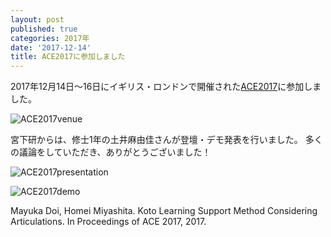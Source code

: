 ```yaml
---
layout: post
published: true
categories: 2017年
date: '2017-12-14'
title: ACE2017に参加しました
---
```

2017年12月14日～16日にイギリス・ロンドンで開催された[ACE2017](http://ace2017.info/)に参加しました。

![ACE2017venue](https://lh3.googleusercontent.com/KsvBDp5HFP0NI3S3w8yxxZesTOEpSP9_qOEgPinnHC4D7QtsWKHcTLyMbcpxlIxFUnCrUYhzGchnOdoi3FIQV6fjagqgpIKUBeBSb2jgj0wa1WR84iOB3cowqT-QyM811vn6bF7t0JH7zmzjzvkyyGgmYUjonbKrjpDqQ4_2nxkIG6CQiQ1-hM3iYPzFGGip5TuXEjEU6zeIcGz7t_WsUP9V1GQT-T0RXxuuq1sbeJ8v63GcE5zUl6c7PRLZ2nl4W5f9CEH8ZrWUIJeu6ZNFXjSUdPD4G2iPA63D94D3yQRCszSgzay0Ua7xLoqbL5rfvlusHg3a_q6G0wru88LYynQr7znObGJXCZijIOpKRcZ0GGwqIJcvqMW2IBjRJN8b9YpBw1Yv2GTPpThEfgorniuaMBfON-Uz9S35e7gzwTtucFyVtLCzCC_sL2BIGXC2qabB0UmA4m18SoC4tmb5AFrA2bQLzjdChfYB-uy2ZFyxpY4813Fo868P4Fg96ITQ4OUdvGuz-wgRzVFy9qN_bfd8OaT_ZOmtMcK3JDHL12vWOycKOOd3HOKOmHsBZyzjFuTo3wa1VuwATsemkk4vmgkdcu6lWIQlVOozoNFx=w1133-h849-no)

宮下研からは、修士1年の土井麻由佳さんが登壇・デモ発表を行いました。
多くの議論をしていただき、ありがとうございました！

![ACE2017presentation](https://lh3.googleusercontent.com/YUfy_Om4KWk1tibqKg19V8aUHlyZYgAH9493gs2uBmZnygZovqNZjANMP6e-o_Yko-x0rLwLK-DagNIRAfIpQW3E2ZgtrynJE9ofYWOyjuAYHOINbOuDi9GU4SOTOz-kVWXQ_3yXc3ZiG-fg0Cf7-OG7kYbieDwk_g3BOLB1OQPrIcSlqR-bkPzYSmaUG7WTTqcmrWc-O9Tnho8tVptThSQiDlGocaXnTh8e7IYAdmmfM3OF7NTamMGk4k9MArYI0cUYbcQDxFVxnT3lNuamB9fxJposw-sa9U1bHjIBP6JI2LOdk7V1P7YcRdYJ24SwMqEcXzHTTSkFITbQK4ZhfSWvIr1w9gMA2iMUioy6wJ7bbJfmIsMg1QNdPxptiyaR_4OgOBJT28KXC1iMOe061UOFvmVpknplxo39zwUgORxW6u1aAe9O5P1DzwlGC29bodltAmuaD3h_Bqhre1Of558dv5xASSOb0Ta4GEHKoXT89FnPZgzxNGPZ8A7CxZJAu8sCYkPtp7mlBGQGcdx1tI_ojpAL-OogTfs8_162qgq-k_LVpne524OTJuzMvu5UzgHtBVQq2Sljy8qxfufyhNQjTfu8c3WkX64aM-8K=w1748-h849-no)

![ACE2017demo](https://lh3.googleusercontent.com/X0_yO2zzdOoMIN30tAJ9fAYrqyL3ebHjj_BKTbmAIugwW0t2cm4CefJXX_90FX6X1G0Z2OV1rQ_FjK4MPFGU9_H4g0Di9_vu6lTdSz4GUwroNSmfsJtbBITQfz_UQIyHelh-9UIDYB0Cg7zVXIAg8AudiXvd3d4VYgagGZO_6OpaWhb4pPpybanl1CfWoCeNyKOJ9WS0pswOs3LD2fcc_0HzboGfmIzFdEAkd2OKfarmJuivQ5onaXsR-yKvhVvBHkLEjKE7RAaDN1ZZrv91Yjbg_bA0W4fYUUX4dXeIVE_9B-6IQdFnrd_u7nZVyxxSGoR2dFjD-UiQh4SB3gy8jHz083tMAb_HbG7-JdV06t2N7F2zhpy6UYXwkCRhAAN4m5PMUrKGCfvUEAZMObQiGIIQrgP49L4JGFKXKbUz9gEx4lOTw04B9sAxoRySetIKqax1_EBYHudm9W5WWyTrx-5QgA0zgFUfu9O5AnLEweG_kK5rS0epDkMoynB9MTVh7EYVANMfKZX1EEdrUUSZXNCqkgioGWF2hzPixxV0nyV7JFCSM7b-cAwYl6sYubgsFn1PnBb3telrRN8FZGazwBW6jkO1YMqyaqmJz_EY=w1135-h547-no)

Mayuka Doi, Homei Miyashita. Koto Learning Support Method Considering Articulations. In Proceedings of ACE 2017, 2017.
